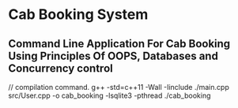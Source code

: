 # Cab Booking System

## Command Line Application For Cab Booking Using Principles Of OOPS, Databases and Concurrency control

// compilation command.
g++ -std=c++11 -Wall -Iinclude ./main.cpp src/User.cpp -o cab_booking -lsqlite3 -pthread
./cab_booking

